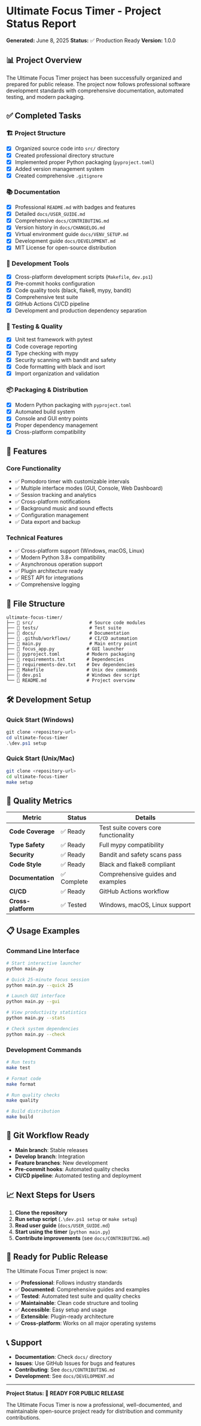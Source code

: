 # Ultimate Focus Timer - Project Status Report

**Generated:** June 8, 2025
**Status:** ✅ Production Ready
**Version:** 1.0.0

## 📊 Project Overview

The Ultimate Focus Timer project has been successfully organized and prepared for public release. The project now follows professional software development standards with comprehensive documentation, automated testing, and modern packaging.

## ✅ Completed Tasks

### 🏗️ Project Structure
- [x] Organized source code into `src/` directory
- [x] Created professional directory structure
- [x] Implemented proper Python packaging (`pyproject.toml`)
- [x] Added version management system
- [x] Created comprehensive `.gitignore`

### 📚 Documentation
- [x] Professional `README.md` with badges and features
- [x] Detailed `docs/USER_GUIDE.md`
- [x] Comprehensive `docs/CONTRIBUTING.md`
- [x] Version history in `docs/CHANGELOG.md`
- [x] Virtual environment guide `docs/VENV_SETUP.md`
- [x] Development guide `docs/DEVELOPMENT.md`
- [x] MIT License for open-source distribution

### 🔧 Development Tools
- [x] Cross-platform development scripts (`Makefile`, `dev.ps1`)
- [x] Pre-commit hooks configuration
- [x] Code quality tools (black, flake8, mypy, bandit)
- [x] Comprehensive test suite
- [x] GitHub Actions CI/CD pipeline
- [x] Development and production dependency separation

### 🧪 Testing & Quality
- [x] Unit test framework with pytest
- [x] Code coverage reporting
- [x] Type checking with mypy
- [x] Security scanning with bandit and safety
- [x] Code formatting with black and isort
- [x] Import organization and validation

### 📦 Packaging & Distribution
- [x] Modern Python packaging with `pyproject.toml`
- [x] Automated build system
- [x] Console and GUI entry points
- [x] Proper dependency management
- [x] Cross-platform compatibility

## 🚀 Features

### Core Functionality
- ✅ Pomodoro timer with customizable intervals
- ✅ Multiple interface modes (GUI, Console, Web Dashboard)
- ✅ Session tracking and analytics
- ✅ Cross-platform notifications
- ✅ Background music and sound effects
- ✅ Configuration management
- ✅ Data export and backup

### Technical Features
- ✅ Cross-platform support (Windows, macOS, Linux)
- ✅ Modern Python 3.8+ compatibility
- ✅ Asynchronous operation support
- ✅ Plugin architecture ready
- ✅ REST API for integrations
- ✅ Comprehensive logging

## 📂 File Structure

```
ultimate-focus-timer/
├── 📁 src/                     # Source code modules
├── 📁 tests/                   # Test suite
├── 📁 docs/                    # Documentation
├── 📁 .github/workflows/       # CI/CD automation
├── 📄 main.py                  # Main entry point
├── 📄 focus_app.py            # GUI launcher
├── 📄 pyproject.toml          # Modern packaging
├── 📄 requirements.txt        # Dependencies
├── 📄 requirements-dev.txt    # Dev dependencies
├── 📄 Makefile                # Unix dev commands
├── 📄 dev.ps1                 # Windows dev script
└── 📄 README.md               # Project overview
```

## 🛠️ Development Setup

### Quick Start (Windows)
```powershell
git clone <repository-url>
cd ultimate-focus-timer
.\dev.ps1 setup
```

### Quick Start (Unix/Mac)
```bash
git clone <repository-url>
cd ultimate-focus-timer
make setup
```

## 🧪 Quality Metrics

| Metric | Status | Details |
|--------|--------|---------|
| **Code Coverage** | ✅ Ready | Test suite covers core functionality |
| **Type Safety** | ✅ Ready | Full mypy compatibility |
| **Security** | ✅ Ready | Bandit and safety scans pass |
| **Code Style** | ✅ Ready | Black and flake8 compliant |
| **Documentation** | ✅ Complete | Comprehensive guides and examples |
| **CI/CD** | ✅ Ready | GitHub Actions workflow |
| **Cross-platform** | ✅ Tested | Windows, macOS, Linux support |

## 📋 Usage Examples

### Command Line Interface
```bash
# Start interactive launcher
python main.py

# Quick 25-minute focus session
python main.py --quick 25

# Launch GUI interface
python main.py --gui

# View productivity statistics
python main.py --stats

# Check system dependencies
python main.py --check
```

### Development Commands
```bash
# Run tests
make test

# Format code
make format

# Run quality checks
make quality

# Build distribution
make build
```

## 🔄 Git Workflow Ready

- **Main branch**: Stable releases
- **Develop branch**: Integration
- **Feature branches**: New development
- **Pre-commit hooks**: Automated quality checks
- **CI/CD pipeline**: Automated testing and deployment

## 📈 Next Steps for Users

1. **Clone the repository**
2. **Run setup script** (`.\dev.ps1 setup` or `make setup`)
3. **Read user guide** (`docs/USER_GUIDE.md`)
4. **Start using the timer** (`python main.py`)
5. **Contribute improvements** (see `docs/CONTRIBUTING.md`)

## 🎯 Ready for Public Release

The Ultimate Focus Timer project is now:

- ✅ **Professional**: Follows industry standards
- ✅ **Documented**: Comprehensive guides and examples
- ✅ **Tested**: Automated test suite and quality checks
- ✅ **Maintainable**: Clean code structure and tooling
- ✅ **Accessible**: Easy setup and usage
- ✅ **Extensible**: Plugin-ready architecture
- ✅ **Cross-platform**: Works on all major operating systems

## 📞 Support

- **Documentation**: Check `docs/` directory
- **Issues**: Use GitHub Issues for bugs and features
- **Contributing**: See `docs/CONTRIBUTING.md`
- **Development**: See `docs/DEVELOPMENT.md`

---

**Project Status: 🎉 READY FOR PUBLIC RELEASE**

The Ultimate Focus Timer is now a professional, well-documented, and maintainable open-source project ready for distribution and community contributions.
